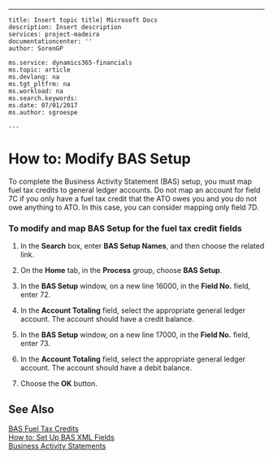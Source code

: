---
    title: Insert topic title| Microsoft Docs
    description: Insert description
    services: project-madeira
    documentationcenter: ''
    author: SorenGP

    ms.service: dynamics365-financials
    ms.topic: article
    ms.devlang: na
    ms.tgt_pltfrm: na
    ms.workload: na
    ms.search.keywords:
    ms.date: 07/01/2017
    ms.author: sgroespe

    ---
# How to: Modify BAS Setup
To complete the Business Activity Statement \(BAS\) setup, you must map fuel tax credits to general ledger accounts. Do not map an account for field 7C if you only have a fuel tax credit that the ATO owes you and you do not owe anything to ATO. In this case, you can consider mapping only field 7D.  
  
### To modify and map BAS Setup for the fuel tax credit fields  
  
1.  In the **Search** box, enter **BAS Setup Names**, and then choose the related link.  
  
2.  On the **Home** tab, in the **Process** group, choose **BAS Setup**.  
  
3.  In the **BAS Setup**  window, on a new line 16000, in the **Field No.** field, enter 72.  
  
4.  In the **Account Totaling** field, select the appropriate general ledger account. The account should have a credit balance.  
  
5.  In the **BAS Setup**  window, on a new line 17000, in the **Field No.** field, enter 73.  
  
6.  In the **Account Totaling** field, select the appropriate general ledger account. The account should have a debit balance.  
  
7.  Choose the **OK** button.  
  
## See Also  
 [BAS Fuel Tax Credits](../bas-fuel-tax-credits.md)   
 [How to: Set Up BAS XML Fields](../how-to-set-up-bas-xml-fields.md)   
 [Business Activity Statements](../business-activity-statements.md)